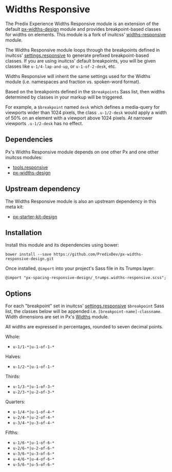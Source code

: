 # Widths Responsive

The Predix Experience Widths Responsive module is an extension of the default [px-widths-design](https://github.com/PredixDev/px-widths-design) module and provides breakpoint-based classes for widths on elements. This module is a fork of inuitcss' [widths-responsive](https://github.com/inuitcss/trumps.widths-responsive) module.

The Widths Responsive module loops through the breakpoints defined in inuitcss' [settings.responsive](https://github.com/inuitcss/settings.responsive) to generate prefixed breakpoint-based classes. If you are using inuitcss’ default breakpoints, you will be given classes like `u-1/4-lap-and-up`, or `u-1-of-2-desk`, etc.

Widths Responsive will inherit the same settings used for the Widths module (i.e. namespaces and fraction vs. spoken-word format).

Based on the breakpoints defined in the `$breakpoints` Sass list, then widths determined by classes in your markup will be triggered.

For example, a `$breakpoint` named `desk` which defines a media-query for viewports wider than 1024 pixels, the class `.u-1/2-desk` would apply a width of 50% on an element with a viewport above 1024 pixels. At narrower viewports `.u-1/2-desk` has no effect.



## Dependencies

Px's Widths Responsive module depends on one other Px and one other inuitcss modules:

* [tools.responsive](https://github.com/inuitcss/tools.responsive)
* [px-widths-design](https://github.com/PredixDev/px-widths-design)

## Upstream dependency

The Widths Responsive module is also an upstream dependency in this meta kit:

* [px-starter-kit-design](https://github.com/PredixDev/px-starter-kit-design)

## Installation

Install this module and its dependencies using bower:

    bower install --save https://github.com/PredixDev/px-widths-responsive-design.git

Once installed, `@import` into your project's Sass file in its Trumps layer:

    @import "px-spacing-responsive-design/_trumps.widths-responsive.scss";

## Options

For each "breakpoint" set in inuitcss' [settings.responsive](https://github.com/inuitcss/settings.responsive) `$breakpoint` Sass list, the classes below will be appended i.e. `[breakpoint-name]-classname`. Width dimensions are set in Px's [Widths](https://github.com/PredixDev/px-widths-design) module.

All widths are expressed in percentages, rounded to seven decimal points.

Whole:

* `u-1/1-*|u-1-of-1-*`

Halves:

* `u-1/2-*|u-1-of-1-*`

Thirds:

* `u-1/3-*|u-1-of-3-*`
* `u-2/3-*|u-2-of-3-*`

Quarters:

* `u-1/4-*|u-1-of-4-*`
* `u-2/4-*|u-2-of-4-*`
* `u-3/4-*|u-3-of-4-*`

Fifths:

* `u-1/6-*|u-1-of-6-*`
* `u-2/6-*|u-2-of-6-*`
* `u-3/6-*|u-3-of-6-*`
* `u-4/6-*|u-4-of-6-*`
* `u-5/6-*|u-5-of-6-*`
